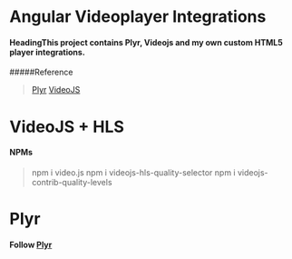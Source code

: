 # Angular Videoplayer Integrations 

#### HeadingThis project contains Plyr, Videojs and my own custom HTML5 player integrations.

#####Reference
> [Plyr](https://plyr.io/)
>[VideoJS](https://videojs.com/)

# VideoJS + HLS

#### NPMs

> npm i video.js
    npm i videojs-hls-quality-selector
    npm i videojs-contrib-quality-levels


# Plyr

#### Follow   [Plyr](https://www.npmjs.com/package/ngx-plyr)
